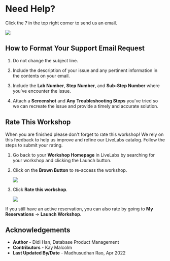 # Need Help?   

Click the *?* in the top right corner to send us an email.

![](images/help-button.png)


## **How to Format Your Support Email Request**

1. Do not change the subject line. 
2. Include the description of your issue and any pertinent information in the contents on your email.

3. Include the **Lab Number**, **Step Number**, and **Sub-Step Number** where you've encounter the issue. 
4. Attach a **Screenshot** and **Any Troubleshooting Steps** you've tried so we can recreate the issue and provide a timely and accurate solution.

## **Rate This Workshop**
When you are finished please don't forget to rate this workshop!  We rely on this feedback to help us improve and refine our LiveLabs catalog.  Follow the steps to submit your rating. 

1.  Go back to your **Workshop Homepage** in LiveLabs by searching for your workshop and clicking the Launch button.

2.  Click on the **Brown Button** to re-access the workshop.

    ![](images/workshop-homepage-2.png " ")

3.  Click **Rate this workshop**.

    ![](images/rate-this-workshop.png " ")

If you still have an active reservation, you can also rate by going to **My Reservations** -> **Launch Workshop**.

## Acknowledgements

* **Author** - Didi Han, Database Product Management
* **Contributors** - Kay Malcolm
* **Last Updated By/Date** - Madhusudhan Rao, Apr 2022